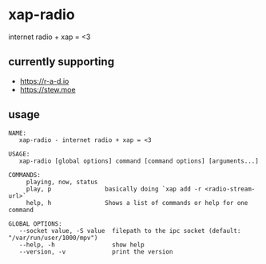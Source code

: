 # xap-radio

internet radio + xap = <3

## currently supporting

* https://r-a-d.io
* https://stew.moe

## usage

```
NAME:
   xap-radio - internet radio + xap = <3

USAGE:
   xap-radio [global options] command [command options] [arguments...]

COMMANDS:
     playing, now, status
     play, p               basically doing `xap add -r <radio-stream-url>`
     help, h               Shows a list of commands or help for one command

GLOBAL OPTIONS:
   --socket value, -S value  filepath to the ipc socket (default: "/var/run/user/1000/mpv")
   --help, -h                show help
   --version, -v             print the version
```
